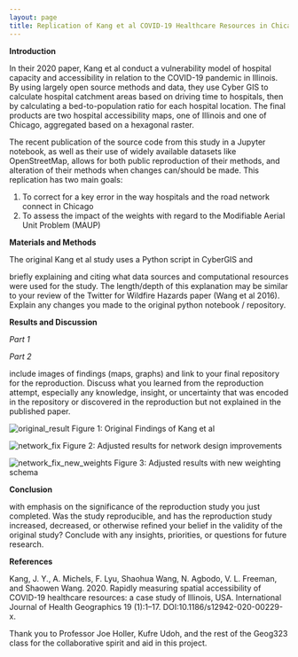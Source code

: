 ```yaml
---
layout: page
title: Replication of Kang et al COVID-19 Healthcare Resources in Chicago
---
```


**Introduction**

In their 2020 paper, Kang et al conduct a vulnerability model of hospital capacity and accessibility in relation to the COVID-19 pandemic in Illinois. By using largely open source methods and data, they use Cyber GIS to calculate hospital catchment areas based on driving time to hospitals, then by calculating a bed-to-population ratio for each hospital location. The final products are two hospital accessibility maps, one of Illinois and one of Chicago, aggregated based on a hexagonal raster.

The recent publication of the source code from this study in a Jupyter notebook, as well as their use of widely available datasets like OpenStreetMap, allows for both public reproduction of their methods, and alteration of their methods when changes can/should be made. This replication has two main goals:

1. To correct for a key error in the way hospitals and the road network connect in Chicago
2. To assess the impact of the weights with regard to the Modifiable Aerial Unit Problem (MAUP)

**Materials and Methods**

The original Kang et al study uses a Python script in CyberGIS and 

briefly explaining and citing what data sources and computational resources were used for the study. The length/depth of this explanation may be similar to your review of the Twitter for Wildfire Hazards paper (Wang et al 2016). Explain any changes you made to the original python notebook / repository.

**Results and Discussion**

*Part 1*

*Part 2*

include images of findings (maps, graphs) and link to your final repository for the reproduction. Discuss what you learned from the reproduction attempt, especially any knowledge, insight, or uncertainty that was encoded in the repository or discovered in the reproduction but not explained in the published paper.

![original_result](/assets/ChicagoResult.png)
Figure 1: Original Findings of Kang et al

![network_fix](/assets/network_fix.png)
Figure 2: Adjusted results for network design improvements

![network_fix_new_weights](/assets/network_fix_new_weights.png)
Figure 3: Adjusted results with new weighting schema

**Conclusion**

with emphasis on the significance of the reproduction study you just completed. Was the study reproducible, and has the reproduction study increased, decreased, or otherwise refined your belief in the validity of the original study? Conclude with any insights, priorities, or questions for future research.

**References**

Kang, J. Y., A. Michels, F. Lyu, Shaohua Wang, N. Agbodo, V. L. Freeman, and Shaowen Wang. 2020. Rapidly measuring spatial accessibility of COVID-19 healthcare resources: a case study of Illinois, USA. International Journal of Health Geographics 19 (1):1–17. DOI:10.1186/s12942-020-00229-x.

Thank you to Professor Joe Holler, Kufre Udoh, and the rest of the Geog323 class for the collaborative spirit and aid in this project.
